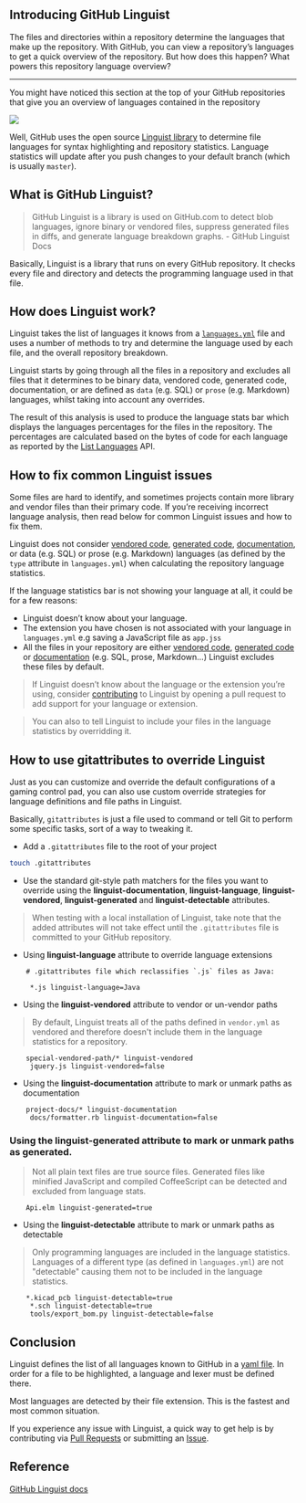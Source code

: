 ## Introducing GitHub Linguist

The files and directories within a repository determine the languages that make up the repository. With GitHub, you can view a repository’s languages to get a quick overview of the repository. But how does this happen? What powers this repository language overview?

----

You might have noticed this section at the top of your GitHub repositories that give you an overview of languages contained in the repository

![](https://cdn-images-1.medium.com/max/800/1*FWBD77YB6yedoMIc04BSOA.png)

Well, GitHub uses the open source [Linguist
library](https://github.com/github/linguist) to determine file languages for
syntax highlighting and repository statistics. Language statistics will update
after you push changes to your default branch (which is usually `master`).

## What is GitHub Linguist?

> GitHub Linguist is a library is used on GitHub.com to detect blob languages, ignore binary or vendored files, suppress generated files in diffs, and generate language breakdown graphs. - GitHub Linguist Docs

Basically, Linguist is a library that runs on every GitHub repository. It checks
every file and directory and detects the programming language used in that file.

## How does Linguist work?

Linguist takes the list of languages it knows from a [`languages.yml`](https://github.com/github/linguist/blob/master/lib/linguist/languages.yml) file and uses a number of methods to try and determine the language used by each file, and the overall repository breakdown.

Linguist starts by going through all the files in a repository and excludes all
files that it determines to be binary data, vendored code, generated code,
documentation, or are defined as `data` (e.g. SQL) or `prose` (e.g. Markdown) languages, whilst taking into account any overrides.

The result of this analysis is used to produce the language stats bar which
displays the languages percentages for the files in the repository. The
percentages are calculated based on the bytes of code for each language as
reported by the [List Languages](https://developer.github.com/v3/repos/#list-languages) API.

## How to fix common Linguist issues

Some files are hard to identify, and sometimes projects contain more library and vendor files than their primary code. If you’re receiving incorrect language analysis, then read below for common Linguist issues and how to fix them.

Linguist does not consider [vendored code](https://github.com/github/linguist#vendored-code), [generated code](https://github.com/github/linguist#generated-code),
[documentation](https://github.com/github/linguist#documentation), or data (e.g. SQL) or prose (e.g. Markdown) languages (as defined by the `type` attribute in `languages.yml`) when calculating the repository language statistics.

If the language statistics bar is not showing your language at all, it could be
for a few reasons:

-  Linguist doesn’t know about your language.
-  The extension you have chosen is not associated with your language in
`languages.yml` e.g saving a JavaScript file as `app.jss`
- All the files in your repository are either [vendored code](https://github.com/github/linguist#vendored-code), [generated code](https://github.com/github/linguist#generated-code) or
[documentation](https://github.com/github/linguist#documentation) (e.g. SQL, prose, Markdown…) Linguist excludes these files by default.

> If Linguist doesn’t know about the language or the extension you’re using, consider [contributing](https://github.com/github/linguist/blob/master/CONTRIBUTING.md)
to Linguist by opening a pull request to add support for your language or
extension.

> You can also to tell Linguist to include your files in the language statistics
> by overridding it.

## How to use gitattributes to override Linguist

Just as you can customize and override the default configurations of a gaming control pad, you can also use custom override strategies for language definitions and file paths in Linguist.

Basically, `gitattributes` is just a file used to command or tell Git to perform
some specific tasks, sort of a way to tweaking it.

* Add a `.gitattributes` file to the root of your project

```bash
touch .gitattributes
```

* Use the standard git-style path matchers for the files you want to override
using the **linguist-documentation**, **linguist-language**, **linguist-vendored**, **linguist-generated** and **linguist-detectable** attributes.

> When testing with a local installation of Linguist, take note that the added
> attributes will not take effect until the `.gitattributes` file is committed to
your GitHub repository.

- Using  **linguist-language** attribute to override language extensions

```
    # .gitattributes file which reclassifies `.js` files as Java:

     *.js linguist-language=Java
```

- Using the **linguist-vendored** attribute to vendor or un-vendor paths

> By default, Linguist treats all of the paths defined in `vendor.yml` as vendored and therefore doesn't include them in the language statistics for a repository.

```
    special-vendored-path/* linguist-vendored
     jquery.js linguist-vendored=false
```

- Using the **linguist-documentation** attribute to mark or unmark paths as documentation

```
    project-docs/* linguist-documentation
     docs/formatter.rb linguist-documentation=false
```

### Using the **linguist-generated** attribute to mark or unmark paths as generated.

> Not all plain text files are true source files. Generated files like minified JavaScript and compiled CoffeeScript can be detected and excluded from language stats.

```
    Api.elm linguist-generated=true
```

- Using the **linguist-detectable** attribute to mark or unmark paths as
detectable

> Only programming languages are included in the language statistics. Languages of a different type (as defined in `languages.yml`) are not "detectable" causing them not to be included in the language statistics.

```
    *.kicad_pcb linguist-detectable=true
     *.sch linguist-detectable=true
     tools/export_bom.py linguist-detectable=false
```

## Conclusion

Linguist defines the list of all languages known to GitHub in a [yaml file](https://github.com/github/linguist/blob/master/lib/linguist/languages.yml).
In order for a file to be highlighted, a language and lexer must be defined
there.

Most languages are detected by their file extension. This is the fastest and
most common situation.

If you experience any issue with Linguist, a quick way to get help is by
contributing via [Pull Requests](https://github.com/github/linguist/pulls) or submitting an [Issue](https://github.com/github/linguist/issues).

## Reference

[GitHub Linguist docs](https://github.com/github/linguist)